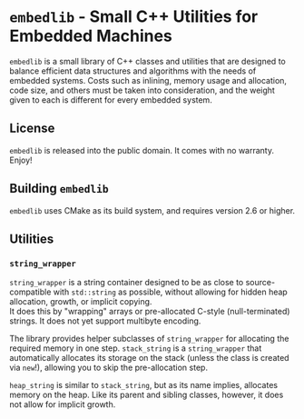 # `embedlib` - Small C++ Utilities for Embedded Machines 


`embedlib` is a small library of C++ classes and utilities
that are designed to balance efficient data structures
and algorithms with the needs of embedded systems. Costs
such as inlining, memory usage and allocation, code size, 
and others must be taken into consideration, and the weight given
to each is different for every embedded system.

## License
`embedlib` is released into the public domain.   It comes with no warranty.  Enjoy!

## Building `embedlib`
`embedlib` uses CMake as its build system, and requires version 
2.6 or higher.

## Utilities

### `string_wrapper`

`string_wrapper` is a string container designed to be as close to 
source-compatible with `std::string` as possible, without allowing
for hidden heap allocation, growth, or implicit copying.  
It does this by "wrapping" arrays or pre-allocated C-style
(null-terminated) strings.  It does not yet support multibyte
encoding.

The library provides helper subclasses of `string_wrapper` for
allocating the required memory in one step.  `stack_string` is a 
`string_wrapper` that automatically allocates its storage on the
stack (unless the class is created via `new`!), allowing you to 
skip the pre-allocation step.

`heap_string` is similar to `stack_string`, but as its name implies,
allocates memory on the heap.  Like its parent and sibling classes,
however, it does not allow for implicit growth.
